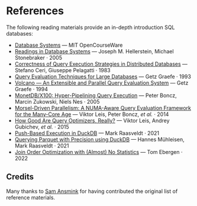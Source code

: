 # References

The following reading materials provide an in-depth introduction SQL databases:

- [Database Systems](https://ocw.mit.edu/courses/6-830-database-systems-fall-2010/pages/readings/) — MIT OpenCourseWare
- [Readings in Database Systems](https://mitpress.mit.edu/9780262693141/) — Joseph M. Hellerstein, Michael Stonebraker · 2005
- [Correctness of Query Execution Strategies in Distributed Databases](https://dl.acm.org/doi/pdf/10.1145/319996.320009) — Stefano Ceri, Giuseppe Pelagatti · 1983
- [Query Evaluation Techniques for Large Databases](https://dl.acm.org/doi/pdf/10.1145/152610.152611) — Getz Graefe · 1993
- [Volcano — An Extensible and Parallel Query Evaluation System](https://paperhub.s3.amazonaws.com/dace52a42c07f7f8348b08dc2b186061.pdf) — Getz Graefe · 1994
- [MonetDB/X100: Hyper-Pipelining Query Execution](https://www.researchgate.net/publication/45338800_MonetDBX100_Hyper-Pipelining_Query_Execution) — Peter Boncz, Marcin Zukowski, Niels Nes · 2005
- [Morsel-Driven Parallelism: A NUMA-Aware Query Evaluation Framework for the Many-Core Age](https://dl.acm.org/doi/pdf/10.1145/2588555.2610507) — Viktor Leis, Peter Boncz, *et al.* · 2014
- [How Good Are Query Optimizers, Really?](https://15721.courses.cs.cmu.edu/spring2020/papers/22-costmodels/p204-leis.pdf) — Viktor Leis, Andrey Gubichev, *et al.* · 2015
- [Push-Based Execution in DuckDB](https://www.youtube.com/watch?v=MA0OsvYFGrc) — Mark Raasveldt · 2021
- [Querying Parquet with Precision using DuckDB](https://duckdb.org/2021/06/25/querying-parquet.html) — Hannes Mühleisen, Mark Raasveldt · 2021
- [Join Order Optimization with (Almost) No Statistics](https://homepages.cwi.nl/~boncz/msc/2022-TomEbergen.pdf) — Tom Ebergen · 2022

## Credits
Many thanks to [Sam Ansmink](https://github.com/samansmink) for having contributed the original list of reference materials.
